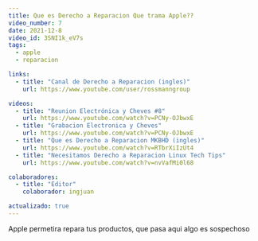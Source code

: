 ```yaml
---
title: Que es Derecho a Reparacion Que trama Apple??
video_number: 7
date: 2021-12-8
video_id: 3SNI1k_eV7s
tags:
  - apple
  - reparacion

links:
  - title: "Canal de Derecho a Reparacion (ingles)"
    url: https://www.youtube.com/user/rossmanngroup

videos:
  - title: "Reunion Electrónica y Cheves #8"
    url: https://www.youtube.com/watch?v=PCNy-OJbwxE
  - title: "Grabacion Electronica y Cheves"
    url: https://www.youtube.com/watch?v=PCNy-OJbwxE
  - title: "Que es Derecho a Reparacion MKBHD (ingles)"
    url: https://www.youtube.com/watch?v=RTbrXiIzUt4
  - title: "Necesitamos Derecho a Reparacion Linux Tech Tips"
    url: https://www.youtube.com/watch?v=nvVafMi0l68

colaboradores:
  - title: "Editor"
    colaborador: ingjuan

actualizado: true
---
```


Apple permetira repara tus productos, que pasa aqui algo es sospechoso
